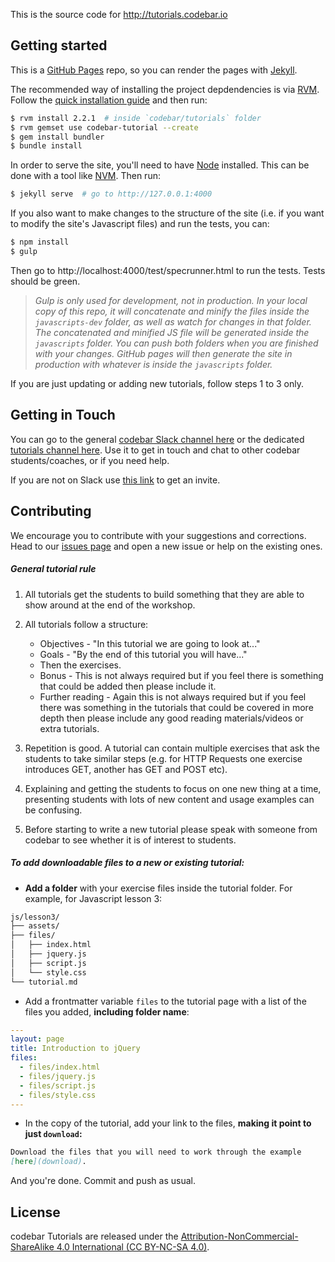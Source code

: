 This is the source code for <http://tutorials.codebar.io>

## Getting started

This is a [GitHub Pages](https://pages.github.com/) repo, so you can render the pages with [Jekyll](http://jekyllrb.com/).

The recommended way of installing the project depdendencies is via [RVM](https://rvm.io/rvm/install).
Follow the [quick installation guide](https://rvm.io/rvm/install#quick-guided-install) and then run:

```bash
$ rvm install 2.2.1  # inside `codebar/tutorials` folder
$ rvm gemset use codebar-tutorial --create
$ gem install bundler
$ bundle install
```

In order to serve the site, you'll need to have [Node](https://nodejs.org/en/) installed.
This can be done with a tool like [NVM](https://github.com/creationix/nvm). Then run:

```bash
$ jekyll serve  # go to http://127.0.0.1:4000
```

If you also want to make changes to the structure of the site (i.e. if you want
to modify the site's Javascript files) and run the tests, you can:

```bash
$ npm install
$ gulp
```

Then go to http://localhost:4000/test/specrunner.html to run the tests. Tests should be green.

> *Gulp is only used for development, not in production. In your local copy of this repo, it will concatenate and minify the files inside the `javascripts-dev` folder, as well as watch for changes in that folder. The concatenated and minified JS file will be generated inside the `javascripts` folder. You can push both folders when you are finished with your changes. GitHub pages will then  generate the site in production with whatever is inside the `javascripts` folder.*

If you are just updating or adding new tutorials, follow steps 1 to 3 only.

## Getting in Touch

You can go to the general [codebar Slack channel here](https://codebar.slack.com/messages/general/) or the dedicated [tutorials channel here](https://codebar.slack.com/messages/tutorials/). Use it to get in touch and chat to other codebar students/coaches, or if you need help.

If you are not on Slack use [this link](http://codebar-slack.herokuapp.com/) to get an invite.

## Contributing

We encourage you to contribute with your suggestions and corrections. Head to our [issues page](https://github.com/codebar/tutorials/issues) and open a new issue or help on the existing ones.


##### General tutorial rule

1. All tutorials get the students to build something that they are able to show around at the end of the workshop.

2. All tutorials follow a structure:
	* Objectives - "In this tutorial we are going to look at..."
	* Goals - "By the end of this tutorial you will have..."
	* Then the exercises.
	* Bonus - This is not always required but if you feel there is something that could be added then please include it.
	* Further reading - Again this is not always required but if you feel there was something in the tutorials that could be covered in more depth then please include any good reading materials/videos or extra tutorials.

3. Repetition is good. A tutorial can contain multiple exercises that ask the students to take similar steps (e.g. for HTTP Requests one exercise introduces GET, another has GET and POST etc).

4. Explaining and getting the students to focus on one new thing at a time, presenting students with lots of new content and usage examples can be confusing.

5. Before starting to write a new tutorial please speak with someone from codebar to see whether it is of interest to students.

##### To add downloadable files to a new or existing tutorial:

* **Add a folder** with your exercise files inside the tutorial folder. For example, for Javascript lesson 3:

```bash
js/lesson3/
├── assets/
├── files/
│   ├── index.html
│   ├── jquery.js
│   ├── script.js
│   └── style.css
└── tutorial.md
```

- Add a frontmatter variable `files` to the tutorial page with a list of the files you added, **including folder name**:

```yaml
---
layout: page
title: Introduction to jQuery
files:
  - files/index.html
  - files/jquery.js
  - files/script.js
  - files/style.css
---
```

- In the copy of the tutorial, add your link to the files, **making it point to just `download`:**


```markdown
Download the files that you will need to work through the example
[here](download).
```

And you're done. Commit and push as usual.

## License

codebar Tutorials are released under the [Attribution-NonCommercial-ShareAlike 4.0 International (CC BY-NC-SA 4.0)](http://creativecommons.org/licenses/by-nc-sa/4.0/).
